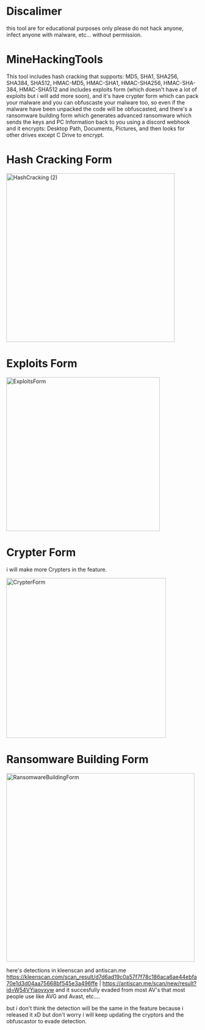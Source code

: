 # Discalimer
this tool are for educational purposes only please do not hack anyone, infect anyone with malware, etc... without permission.

# MineHackingTools
This tool includes hash cracking that supports: MD5, SHA1, SHA256, SHA384, SHA512, HMAC-MD5, HMAC-SHA1, HMAC-SHA256, HMAC-SHA-384, HMAC-SHA512 
and includes exploits form (which doesn't have a lot of exploits but i will add more soon), and it's have crypter form which can pack your malware and you can obfuscaste your malware too, so even if the malware have been unpacked the code will be obfuscasted, and there's a ransomware building form which generates advanced ransomware which sends the keys and PC Information back to you using a discord webhook and it encrypts: Desktop Path, Documents, Pictures, and then looks for other drives except C Drive to encrypt.

# Hash Cracking Form

<a href="#">
<img width="441" alt="HashCracking (2)" src="https://user-images.githubusercontent.com/79325904/131066119-d0a4c420-279e-4a2a-b3a1-20f2c3794789.PNG">
</a>

# Exploits Form

<a href="#">
<img width="402" alt="ExploitsForm" src="https://user-images.githubusercontent.com/79325904/131066253-00a1cd2d-1b19-444f-8493-ad943d628d07.PNG">
</a>

# Crypter Form
i will make more Crypters in the feature.

<a href="#">
<img width="418" alt="CrypterForm" src="https://user-images.githubusercontent.com/79325904/131066371-9a895faf-922c-4be6-b455-b0b1c30717b6.PNG">
</a>

# Ransomware Building Form
<a href="#">
<img width="493" alt="RansomwareBuildingForm" src="https://user-images.githubusercontent.com/79325904/131066461-530cf435-efd7-4b95-95c2-3343e32891f1.PNG">
</a>

here's detections in kleenscan and antiscan.me https://kleenscan.com/scan_result/d7d6ad19c0a57f7f78c186aca6ae44ebfa70e1d3d04aa75668bf545e3a496ffe | https://antiscan.me/scan/new/result?id=W54VYjaovxyw and it succesfully evaded from most AV's that most people use like AVG and Avast, etc....

but i don't think the detection will be the same in the feature because i released it xD but don't worry i will keep updating the cryptors and the obfuscastor to evade detection.
